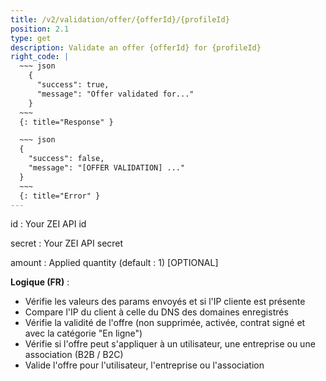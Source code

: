 ```yaml
---
title: /v2/validation/offer/{offerId}/{profileId}
position: 2.1
type: get
description: Validate an offer {offerId} for {profileId}
right_code: |
  ~~~ json
    {
      "success": true,
      "message": "Offer validated for..."
    }
  ~~~
  {: title="Response" }

  ~~~ json
  {
    "success": false,
    "message": "[OFFER VALIDATION] ..."
  }
  ~~~
  {: title="Error" }
---
```

id
: Your ZEI API id

secret 
: Your ZEI API secret

amount
: Applied quantity (default : 1) [OPTIONAL]

**Logique (FR)** :

- Vérifie les valeurs des params envoyés et si l'IP cliente est présente
- Compare l'IP du client à celle du DNS des domaines enregistrés
- Vérifie la validité de l'offre (non supprimée, activée, contrat signé et avec la catégorie "En ligne")
- Vérifie si l'offre peut s'appliquer à un utilisateur, une entreprise ou une association (B2B / B2C)
- Valide l'offre pour l'utilisateur, l'entreprise ou l'association
